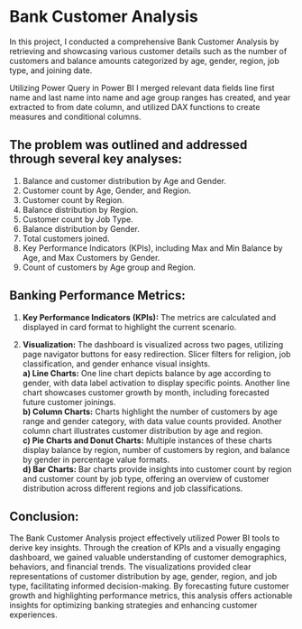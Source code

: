 # Bank Customer Analysis
In this project, I conducted a comprehensive Bank Customer Analysis by retrieving and showcasing various customer details such as the number of customers and balance amounts categorized by age, gender, region, job type, and joining date. 

Utilizing Power Query in Power BI I merged relevant data fields line first name and last name into name and age group ranges has created, and year extracted to from date column, and utilized DAX functions to create measures and conditional columns.

## The problem was outlined and addressed through several key analyses:
1) Balance and customer distribution by Age and Gender.
2) Customer count by Age, Gender, and Region.
3) Customer count by Region.
4) Balance distribution by Region.
5) Customer count by Job Type.
6) Balance distribution by Gender.
7) Total customers joined.
8) Key Performance Indicators (KPIs), including Max and Min Balance by Age, and Max Customers by Gender.
9) Count of customers by Age group and Region.

## Banking Performance Metrics:
1) **Key Performance Indicators** **(KPIs):** The metrics are calculated and displayed in card format to highlight the current scenario.

2) **Visualization:** The dashboard is visualized across two pages, utilizing page navigator buttons for easy redirection. Slicer filters for religion, job classification, and gender enhance visual insights. <br />
   **a) Line Charts:** One line chart depicts balance by age according to gender, with data label activation to display specific points. Another line chart showcases customer growth by month, including forecasted 
      future customer joinings. <br />
   **b) Column Charts:** Charts highlight the number of customers by age range and gender category, with data value counts provided. Another column chart illustrates customer distribution by age and region. <br />
   **c) Pie Charts and Donut Charts:** Multiple instances of these charts display balance by region, number of customers by region, and balance by gender in percentage value formats. <br />
   **d) Bar Charts:** Bar charts provide insights into customer count by region and customer count by job type, offering an overview of customer distribution across different regions and job classifications.

## Conclusion:
The Bank Customer Analysis project effectively utilized Power BI tools to derive key insights. Through the creation of KPIs and a visually engaging dashboard, we gained valuable understanding of customer demographics, behaviors, and financial trends. The visualizations provided clear representations of customer distribution by age, gender, region, and job type, facilitating informed decision-making. By forecasting future customer growth and highlighting performance metrics, this analysis offers actionable insights for optimizing banking strategies and enhancing customer experiences.

